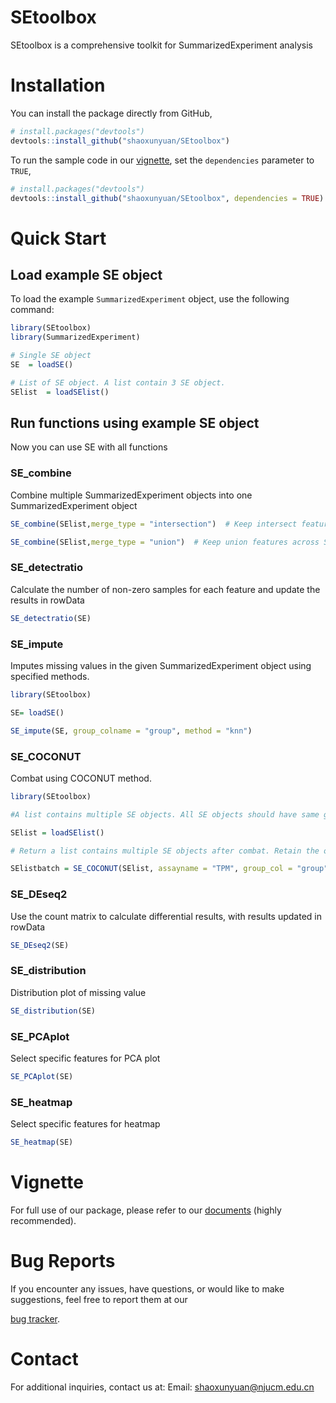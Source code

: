# SEtoolbox

SEtoolbox is a comprehensive toolkit for SummarizedExperiment analysis

# Installation

You can install the package directly from GitHub,

```r
# install.packages("devtools")
devtools::install_github("shaoxunyuan/SEtoolbox")
```

To run the sample code in our [vignette](
https://shaoxunyuan.github.io/SEtoolbox/
), set the `dependencies` parameter to `TRUE`,

```r
# install.packages("devtools")
devtools::install_github("shaoxunyuan/SEtoolbox", dependencies = TRUE)
```

# Quick Start

## Load example SE object

To load the example `SummarizedExperiment` object, use the following command:  

```r
library(SEtoolbox)  
library(SummarizedExperiment)

# Single SE object
SE  = loadSE()

# List of SE object. A list contain 3 SE object.
SElist  = loadSElist()
```

## Run functions using example SE object

Now you can use SE with all functions 

### SE_combine

Combine multiple SummarizedExperiment objects into one SummarizedExperiment object

```r
SE_combine(SElist,merge_type = "intersection")  # Keep intersect features across SE objects

SE_combine(SElist,merge_type = "union")  # Keep union features across SE objects
```

### SE_detectratio

Calculate the number of non-zero samples for each feature and update the results in rowData  

```r
SE_detectratio(SE)  
```

### SE_impute

Imputes missing values in the given SummarizedExperiment object using specified methods.

```r
library(SEtoolbox)

SE= loadSE()

SE_impute(SE, group_colname = "group", method = "knn")  
```

### SE_COCONUT

Combat using COCONUT method.

```r
library(SEtoolbox)

#A list contains multiple SE objects. All SE objects should have same group column name (para: group_col) and health control label (para: label_healthy).

SElist = loadSElist()

# Return a list contains multiple SE objects after combat. Retain the original row and column information.

SElistbatch = SE_COCONUT(SElist, assayname = "TPM", group_col = "group", label_healthy = "HC")
```

### SE_DEseq2

Use the count matrix to calculate differential results, with results updated in rowData  

```r
SE_DEseq2(SE)  
```

### SE_distribution

Distribution plot of missing value

```r
SE_distribution(SE)  
```

### SE_PCAplot

Select specific features for PCA plot  

```r
SE_PCAplot(SE)  
```

### SE_heatmap

Select specific features for heatmap 

```r
SE_heatmap(SE)  
```

# Vignette

For full use of our package, please refer to our [documents](
https://shaoxunyuan.github.io/SEtoolbox/)
(highly recommended). 

# Bug Reports

If you encounter any issues, have questions, or would like to make suggestions, 
feel free to report them at our 

[bug tracker](https://github.com/shaoxunyuan/SEtoolbox/issues).

# Contact

For additional inquiries, contact us at: 
Email: shaoxunyuan@njucm.edu.cn
